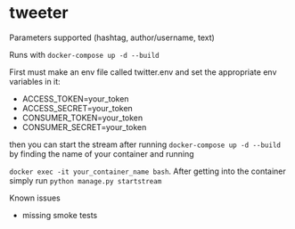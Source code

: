 # tweeter

Parameters supported (hashtag, author/username, text)


Runs with `docker-compose up -d --build`

First must make an env file called twitter.env and set the appropriate env variables in it:

- ACCESS_TOKEN=your_token
- ACCESS_SECRET=your_token
- CONSUMER_TOKEN=your_token
- CONSUMER_SECRET=your_token

then you can start the stream after running `docker-compose up -d --build` by finding the name of your container and running 

`docker exec -it your_container_name bash`.  After getting into the container simply run `python manage.py startstream`


Known issues

- missing smoke tests
